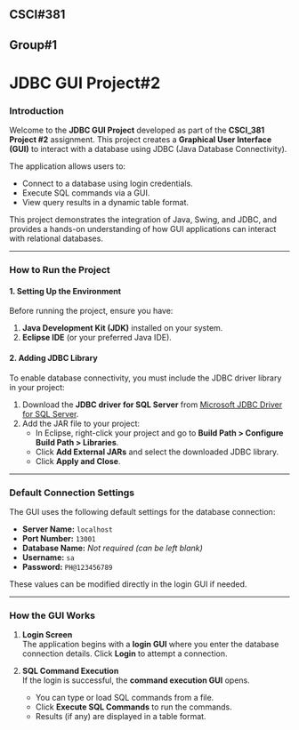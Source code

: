 ## CSCI#381 
## Group#1

# JDBC GUI Project#2

### **Introduction**
Welcome to the **JDBC GUI Project** developed as part of the **CSCI_381 Project #2** assignment. This project creates a **Graphical User Interface (GUI)** to interact with a database using JDBC (Java Database Connectivity). 

The application allows users to:
- Connect to a database using login credentials.
- Execute SQL commands via a GUI.
- View query results in a dynamic table format.

This project demonstrates the integration of Java, Swing, and JDBC, and provides a hands-on understanding of how GUI applications can interact with relational databases.

---

### **How to Run the Project**

#### **1. Setting Up the Environment**
Before running the project, ensure you have:
1. **Java Development Kit (JDK)** installed on your system.
2. **Eclipse IDE** (or your preferred Java IDE).

#### **2. Adding JDBC Library**
To enable database connectivity, you must include the JDBC driver library in your project:
1. Download the **JDBC driver for SQL Server** from [Microsoft JDBC Driver for SQL Server](https://learn.microsoft.com/en-us/sql/connect/jdbc/microsoft-jdbc-driver-for-sql-server).
2. Add the JAR file to your project:
   - In Eclipse, right-click your project and go to **Build Path > Configure Build Path > Libraries**.
   - Click **Add External JARs** and select the downloaded JDBC library.
   - Click **Apply and Close**.

---

### **Default Connection Settings**
The GUI uses the following default settings for the database connection:

- **Server Name:** `localhost`
- **Port Number:** `13001`
- **Database Name:** *Not required (can be left blank)*  
- **Username:** `sa`  
- **Password:** `PH@123456789`

These values can be modified directly in the login GUI if needed.

---

### **How the GUI Works**

1. **Login Screen**  
   The application begins with a **login GUI** where you enter the database connection details. Click **Login** to attempt a connection.

2. **SQL Command Execution**  
   If the login is successful, the **command execution GUI** opens.  
   - You can type or load SQL commands from a file.  
   - Click **Execute SQL Commands** to run the commands.  
   - Results (if any) are displayed in a table format.

